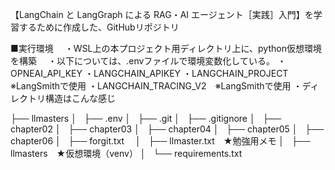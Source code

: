 【LangChain と LangGraph による RAG・AI エージェント［実践］入門】を学習するために作成した、GitHubリポジトリ

■実行環境
　・WSL上の本プロジェクト用ディレクトリ上に、python仮想環境を構築
　・以下については、.envファイルで環境変数化している。
     ・OPNEAI_API_KEY
     ・LANGCHAIN_APIKEY
     ・LANGCHAIN_PROJECT　※LangSmithで使用
     ・LANGCHAIN_TRACING_V2　※LangSmithで使用
  ・ディレクトリ構造はこんな感じ
  
├── llmasters
│   ├── .env
│   ├── .git
│   ├── .gitignore
│   ├── chapter02
│   ├── chapter03
│   ├── chapter04
│   ├── chapter05
│   ├── chapter06
│   ├── forgit.txt　
│   ├── llmaster.txt　★勉強用メモ
│   ├── llmasters　★仮想環境（venv）
│   └── requirements.txt
